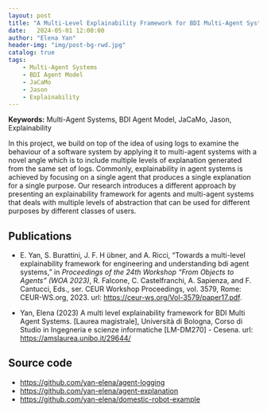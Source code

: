 ```yaml
---
layout: post
title: "A Multi-Level Explainability Framework for BDI Multi-Agent Systems"
date:   2024-05-01 12:00:00
author: "Elena Yan"
header-img: "img/post-bg-rwd.jpg"
catalog: true
tags: 
    - Multi-Agent Systems
    - BDI Agent Model
    - JaCaMo
    - Jason
    - Explainability
---
```


**Keywords:** Multi-Agent Systems, BDI Agent Model, JaCaMo, Jason, Explainability

In this project, we build on top of the idea of using logs to examine the behaviour of a software system by applying it to multi-agent systems with a novel angle which is to include multiple levels of explanation generated from the same set of logs. Commonly, explainability in agent systems is achieved by focusing on a single agent that produces a single explanation for a single purpose. Our research introduces a different approach by presenting an explainability framework for agents and multi-agent systems that deals with multiple levels of abstraction that can be used for different purposes by different classes of users.

## Publications
- E. Yan, S. Burattini, J. F. H ̈ubner, and A. Ricci, “Towards a multi-level explainability
framework for engineering and understanding bdi agent systems,” in *Proceedings of the 24th
Workshop “From Objects to Agents” (WOA 2023)*, R. Falcone, C. Castelfranchi,
A. Sapienza, and F. Cantucci, Eds., ser. CEUR Workshop Proceedings, vol. 3579, Rome:
CEUR-WS.org, 2023. url: https://ceur-ws.org/Vol-3579/paper17.pdf.

- Yan, Elena (2023) A multi level explainability framework for BDI Multi Agent Systems. [Laurea magistrale], Università di Bologna, Corso di Studio in Ingegneria e scienze informatiche [LM-DM270] - Cesena. url: https://amslaurea.unibo.it/29644/

## Source code 
- https://github.com/yan-elena/agent-logging
- https://github.com/yan-elena/agent-explanation
- https://github.com/yan-elena/domestic-robot-example